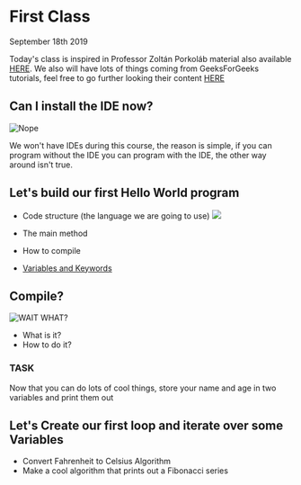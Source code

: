# First Class

September 18th 2019

Today's class is inspired in Professor Zoltán Porkoláb material also available [HERE](http://gsd.web.elte.hu/lectures/c-en/c-lecture-1/). We also will have lots of things coming from GeeksForGeeks tutorials, feel free to go further looking their content [HERE](https://www.geeksforgeeks.org/c-programming-language/)


## Can I install the IDE now?
![Nope](https://media.giphy.com/media/1iTI7wQfPEJu1wjK/giphy.gif)

We won't have IDEs during this course, the reason is simple, if you can program without the IDE you can program with the IDE, the other way around isn't true.

## Let's build our first Hello World program
* Code structure (the language we are going to use)
![](https://www.geeksforgeeks.org/wp-content/uploads/StructureOfCprogram.png)

* The main method
* How to compile
* [Variables and Keywords](https://www.geeksforgeeks.org/variables-and-keywords-in-c/)


## Compile?  
![WAIT WHAT?](https://media.giphy.com/media/RLWwOuPbqObupogOLB/giphy.gif)

* What is it?
* How to do it?

### TASK
Now that you can do lots of cool things, store your name and age in two variables and print them out

## Let's Create our first loop and iterate over some Variables
* Convert Fahrenheit to Celsius Algorithm
* Make a cool algorithm that prints out a Fibonacci series


<!-- Today's class we will cover:
- C: lexics, syntax, semantics. Pragmatics.
- Program structure: expressions, instructions, subroutines, modules.
- Source code, object code. Preprocessing, translation, editing, running. Interpretation, REPL. -->
